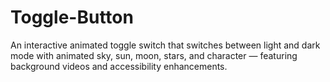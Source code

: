 # Toggle-Button
An interactive animated toggle switch that switches between light and dark mode with animated sky, sun, moon, stars, and character — featuring background videos and accessibility enhancements.
